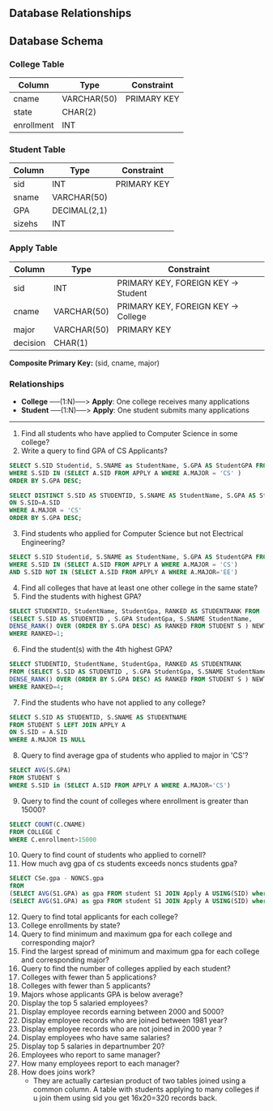 ## Database Relationships

## Database Schema

### College Table
| Column     | Type        | Constraint |
|------------|-------------|------------|
| cname      | VARCHAR(50) | PRIMARY KEY|
| state      | CHAR(2)     |            |
| enrollment | INT         |            |

### Student Table
| Column | Type        | Constraint |
|--------|-------------|------------|
| sid    | INT         | PRIMARY KEY|
| sname  | VARCHAR(50) |            |
| GPA    | DECIMAL(2,1)|            |
| sizehs | INT         |            |

### Apply Table
| Column   | Type        | Constraint                        |
|----------|-------------|-----------------------------------|
| sid      | INT         | PRIMARY KEY, FOREIGN KEY → Student|
| cname    | VARCHAR(50) | PRIMARY KEY, FOREIGN KEY → College|
| major    | VARCHAR(50) | PRIMARY KEY                       |
| decision | CHAR(1)     |                                   |

**Composite Primary Key:** (sid, cname, major)

### Relationships

- **College** ──(1:N)──> **Apply**: One college receives many applications
- **Student** ──(1:N)──> **Apply**: One student submits many applications

---

1. Find all students who have applied to Computer Science in some college?
2. Write a query to find GPA of CS Applicants?

```sql
SELECT S.SID Studentid, S.SNAME as StudentName, S.GPA AS StudentGPA FROM STUDENT S
WHERE S.SID IN (SELECT A.SID FROM APPLY A WHERE A.MAJOR = 'CS' )
ORDER BY S.GPA DESC;
```
```sql
SELECT DISTINCT S.SID AS STUDENTID, S.SNAME AS StudentName, S.GPA AS StudentGPA FROM STUDENT S JOIN APPLY A
ON S.SID=A.SID
WHERE A.MAJOR = 'CS'
ORDER BY S.GPA DESC;
```

3. Find students who applied for Computer Science but not Electrical Engineering?
```sql
SELECT S.SID Studentid, S.SNAME as StudentName, S.GPA AS StudentGPA FROM STUDENT S
WHERE S.SID IN (SELECT A.SID FROM APPLY A WHERE A.MAJOR = 'CS') 
AND S.SID NOT IN (SELECT A.SID FROM APPLY A WHERE A.MAJOR='EE')
```
4. Find all colleges that have at least one other college in the same state?
5. Find the students with highest GPA?
```sql
SELECT STUDENTID, StudentName, StudentGpa, RANKED AS STUDENTRANK FROM 
(SELECT S.SID AS STUDENTID , S.GPA StudentGpa, S.SNAME StudentName, 
DENSE_RANK() OVER (ORDER BY S.GPA DESC) AS RANKED FROM STUDENT S ) NEWT
WHERE RANKED=1;
```
6. Find the student(s) with the 4th highest GPA?
```sql
SELECT STUDENTID, StudentName, StudentGpa, RANKED AS STUDENTRANK
FROM (SELECT S.SID AS STUDENTID , S.GPA StudentGpa, S.SNAME StudentName, 
DENSE_RANK() OVER (ORDER BY S.GPA DESC) AS RANKED FROM STUDENT S ) NEWT
WHERE RANKED=4;
```
7. Find the students who have not applied to any college?
```sql
SELECT S.SID AS STUDENTID, S.SNAME AS STUDENTNAME
FROM STUDENT S LEFT JOIN APPLY A 
ON S.SID = A.SID
WHERE A.MAJOR IS NULL
```
8. Query to find average gpa of students who applied to major in 'CS'?
```sql
SELECT AVG(S.GPA)
FROM STUDENT S 
WHERE S.SID in (SELECT A.SID FROM APPLY A WHERE A.MAJOR='CS')
```
9. Query to find the count of colleges where enrollment is greater than 15000?
```sql
SELECT COUNT(C.CNAME)
FROM COLLEGE C
WHERE C.enrollment>15000
```
10. Query to find count of students who applied to cornell?
11. How much avg gpa of cs students exceeds noncs students gpa?
```sql
SELECT CSe.gpa - NONCS.gpa
fROM 
(SELECT AVG(S1.GPA) as gpa FROM student S1 JOIN Apply A USING(SID) where A.major = 'CS' ) CSe,
(SELECT AVG(S1.GPA) as gpa FROM student S1 JOIN Apply A USING(SID) where A.major <> 'CS') NONCS
```
12. Query to find total applicants for each college?
13. College enrollments by state?
14. Query to find minimum and maximum gpa for each college and corresponding major?
15. Find the largest spread of minimum and maximum gpa for each college and corresponding major?
16. Query to find the number of colleges applied by each student?
17. Colleges with fewer than 5 applications?
18. Colleges with fewer than 5 applicants?
19. Majors whose applicants GPA is below average?
20. Display the top 5 salaried employees?
21. Display employee records earning between 2000 and 5000?
22. Display employee records who are joined between 1981 year?
23. Display employee records who are not joined  in 2000 year ?
24. Display employees who have same salaries?
25. Display top 5 salaries in departnumber 20?
26. Employees who report to same manager?
27. How many employees report to each manager?
28. How does joins work?
    - They are actually cartesian product of two tables joined using a common column. A table with students applying to many colleges if u join them using sid you get 16x20=320 records back.
